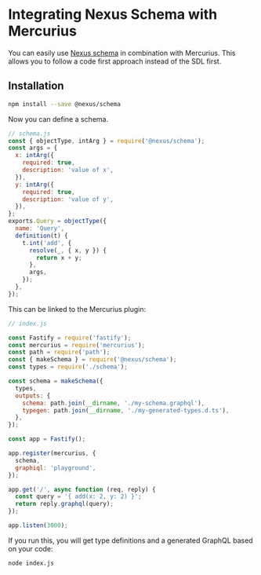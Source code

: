 # Integrating Nexus Schema with Mercurius

You can easily use [Nexus schema](https://github.com/graphql-nexus/schema) in combination with Mercurius.
This allows you to follow a code first approach instead of the SDL first.

## Installation

```sh
npm install --save @nexus/schema
```

Now you can define a schema.

```js
// schema.js
const { objectType, intArg } = require('@nexus/schema');
const args = {
  x: intArg({
    required: true,
    description: 'value of x',
  }),
  y: intArg({
    required: true,
    description: 'value of y',
  }),
};
exports.Query = objectType({
  name: 'Query',
  definition(t) {
    t.int('add', {
      resolve(_, { x, y }) {
        return x + y;
      },
      args,
    });
  },
});

```

This can be linked to the Mercurius plugin:

```js
// index.js

const Fastify = require('fastify');
const mercurius = require('mercurius');
const path = require('path');
const { makeSchema } = require('@nexus/schema');
const types = require('./schema');

const schema = makeSchema({
  types,
  outputs: {
    schema: path.join(__dirname, './my-schema.graphql'),
    typegen: path.join(__dirname, './my-generated-types.d.ts'),
  },
});

const app = Fastify();

app.register(mercurius, {
  schema,
  graphiql: 'playground',
});

app.get('/', async function (req, reply) {
  const query = '{ add(x: 2, y: 2) }';
  return reply.graphql(query);
});

app.listen(3000);
```

If you run this, you will get type definitions and a generated GraphQL based on your code:

```sh
node index.js
```